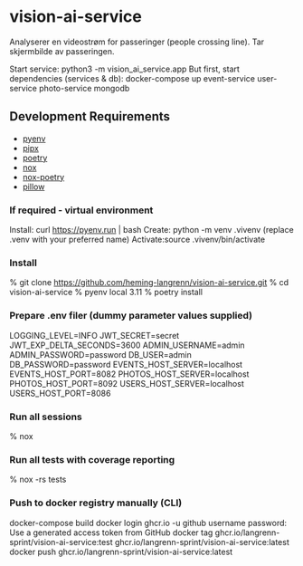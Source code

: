# vision-ai-service

Analyserer en videostrøm for passeringer (people crossing line). Tar skjermbilde av passeringen.

Start service:
python3 -m vision_ai_service.app
But first, start dependencies (services & db):
docker-compose up event-service user-service photo-service mongodb

## Development Requirements

- [pyenv](https://github.com/pyenv/pyenv-installer)
- [pipx](https://github.com/pipxproject/pipx)
- [poetry](https://python-poetry.org/)
- [nox](https://nox.thea.codes/en/stable/)
- [nox-poetry](https://github.com/cjolowicz/nox-poetry)
- [pillow](https://pypi.org/project/Pillow/)

### If required - virtual environment

Install: curl <https://pyenv.run> | bash
Create: python -m venv .vivenv (replace .venv with your preferred name)
Activate:source .vivenv/bin/activate

### Install

% git clone <https://github.com/heming-langrenn/vision-ai-service.git>
% cd vision-ai-service
% pyenv local 3.11
% poetry install

### Prepare .env filer (dummy parameter values supplied)

LOGGING_LEVEL=INFO
JWT_SECRET=secret
JWT_EXP_DELTA_SECONDS=3600
ADMIN_USERNAME=admin
ADMIN_PASSWORD=password
DB_USER=admin
DB_PASSWORD=password
EVENTS_HOST_SERVER=localhost
EVENTS_HOST_PORT=8082
PHOTOS_HOST_SERVER=localhost
PHOTOS_HOST_PORT=8092
USERS_HOST_SERVER=localhost
USERS_HOST_PORT=8086

### Run all sessions

% nox

### Run all tests with coverage reporting

% nox -rs tests

### Push to docker registry manually (CLI)

docker-compose build
docker login ghcr.io -u github username
password: Use a generated access token from GitHub
docker tag ghcr.io/langrenn-sprint/vision-ai-service:test ghcr.io/langrenn-sprint/vision-ai-service:latest
docker push ghcr.io/langrenn-sprint/vision-ai-service:latest
